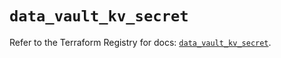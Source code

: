 # `data_vault_kv_secret`

Refer to the Terraform Registry for docs: [`data_vault_kv_secret`](https://registry.terraform.io/providers/hashicorp/vault/4.2.0/docs/data-sources/kv_secret).
